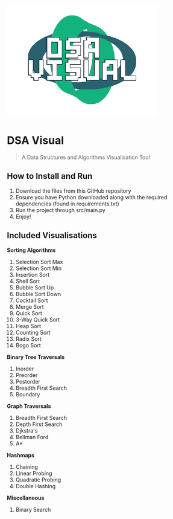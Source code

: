 ![DSA Visual Logo](src/assets/logo.png)

# DSA Visual

> A Data Structures and Algorithms Visualisation Tool

## How to Install and Run

1. Download the files from this GitHub repository
2. Ensure you have Python downloaded along with the required dependencies (found in requirements.txt)
3. Run the project through src/main.py
4. Enjoy!

## Included Visualisations

**Sorting Algorithms**

1. Selection Sort Max
2. Selection Sort Min
3. Insertion Sort
4. Shell Sort
5. Bubble Sort Up
6. Bubble Sort Down
7. Cocktail Sort
8. Merge Sort
9. Quick Sort
10. 3-Way Quick Sort
11. Heap Sort
12. Counting Sort
13. Radix Sort
14. Bogo Sort

**Binary Tree Traversals**

1. Inorder
2. Preorder
3. Postorder
4. Breadth First Search
5. Boundary

**Graph Traversals**

1. Breadth First Search
2. Depth First Search
3. Djkstra's
4. Bellman Ford
5. A\*

**Hashmaps**

1. Chaining
2. Linear Probing
3. Quadratic Probing
4. Double Hashing

**Miscellaneous**

1. Binary Search
